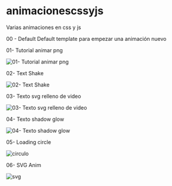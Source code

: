 # animacionescssyjs
Varias animaciones en css y js

00 - Default
Default template para empezar una animación nuevo

01- Tutorial animar png

![01- Tutorial animar png](https://user-images.githubusercontent.com/29311335/35525095-cc3d976a-0523-11e8-8018-bb7b67e5fd0b.gif)

02- Text Shake

![02- Text Shake](https://user-images.githubusercontent.com/29311335/35525099-ce4f73c0-0523-11e8-95a3-2c3f5fb8a4f1.gif)

03- Texto svg relleno de video

![03- Texto svg relleno de video](https://user-images.githubusercontent.com/29311335/35640325-25540682-06bd-11e8-9322-e8f68ad694f5.gif)

04- Texto shadow glow

![04- Texto shadow glow](https://user-images.githubusercontent.com/29311335/35641142-a2d3ff02-06bf-11e8-8ac4-3cf9c30a776a.gif)

05- Loading circle

![circulo](https://user-images.githubusercontent.com/29311335/35704445-d6f17608-079f-11e8-9a25-fd0bbfaf5b67.gif)

06- SVG Anim

![svg](https://user-images.githubusercontent.com/29311335/35870388-d79d0926-0b61-11e8-9d5c-5fa54239d675.gif)

